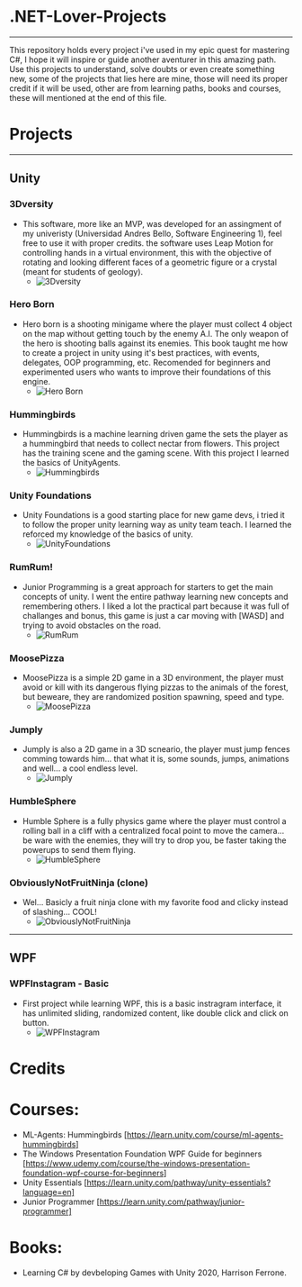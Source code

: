# .NET-Lover-Projects

***

This repository holds every project i've used in my epic quest for mastering C#, I hope it will inspire or guide another aventurer in this amazing path. Use this projects to understand, solve doubts or even create something new, some of the projects that lies here are mine, those will need its proper credit if it will be used, other are from learning paths, books and courses, these will mentioned at the end of this file. 

# Projects

---

## Unity

### 3Dversity
- This software, more like an MVP, was developed for an assingment of my univeristy (Universidad Andres Bello, Software Engineering 1), feel free to use it with proper credits. the software uses Leap Motion for controlling hands in a virtual environment, this with the objective of rotating and looking different faces of a geometric figure or a crystal (meant for students of geology).
    - ![3Dversity](/resources/3dversity.png)

### Hero Born
- Hero born is a shooting minigame where the player must collect 4 object on the map without getting touch by the enemy A.I. The only weapon of the hero is shooting balls against its enemies. This book taught me how to create a project in unity using it's best practices, with events, delegates, OOP programming, etc. Recomended for beginners and experimented users who wants to improve their foundations of this engine. 
    - ![Hero Born](/resources/HeroBorn.png)

### Hummingbirds
- Hummingbirds is a machine learning driven game the sets the player as a hummingbird that needs to collect nectar from flowers. This project has the training scene and the gaming scene. With this project I learned the basics of UnityAgents.
    - ![Hummingbirds](/resources/HummingBird.png)

### Unity Foundations
- Unity Foundations is a good starting place for new game devs, i tried it to follow the proper unity learning way as unity team teach. I learned the reforced my knowledge of the basics of unity.
    - ![UnityFoundations](/resources/UnityFoundations.png)

### RumRum!
- Junior Programming is a great approach for starters to get the main concepts of unity. I went the entire pathway learning new concepts and remembering others. I liked a lot the practical part because it was full of challanges and bonus, this game is just a car moving with [WASD] and trying to avoid obstacles on the road.
    - ![RumRum](/resources/JP_01.png)

### MoosePizza
- MoosePizza is a simple 2D game in a 3D environment, the player must avoid or kill with its dangerous flying pizzas to the animals of the forest, but beweare, they are randomized position spawning, speed and type.
    - ![MoosePizza](/resources/MoosePizza.png)

### Jumply
- Jumply is also a 2D game in a 3D scneario, the player must jump fences comming towards him... that what it is, some sounds, jumps, animations and well... a cool endless level.
    - ![Jumply](/resources/jumply.png)

### HumbleSphere
- Humble Sphere is a fully physics game where the player must control a rolling ball in a cliff with a centralized focal point to move the camera... be ware with the enemies, they will try to drop you, be faster taking the powerups to send them flying.
    - ![HumbleSphere](/resources/HumbleSphere.png)

### ObviouslyNotFruitNinja (clone)
- Wel... Basicly a fruit ninja clone with my favorite food and clicky instead of slashing... COOL!
    - ![ObviouslyNotFruitNinja](/resources/ObviouslyNotFruitNinja.png)
---

## WPF

### WPFInstagram - Basic
- First project while learning WPF, this is a basic instragram interface, it has unlimited sliding, randomized content, like double click and click on button.
    - ![WPFInstagram](/resources/WPFInstagram.png)


# Credits

# Courses:
- ML-Agents: Hummingbirds [https://learn.unity.com/course/ml-agents-hummingbirds]
- The Windows Presentation Foundation WPF Guide for beginners [https://www.udemy.com/course/the-windows-presentation-foundation-wpf-course-for-beginners]
- Unity Essentials [https://learn.unity.com/pathway/unity-essentials?language=en]
- Junior Programmer [https://learn.unity.com/pathway/junior-programmer]

# Books:
- Learning C# by devbeloping Games with Unity 2020, Harrison Ferrone.

